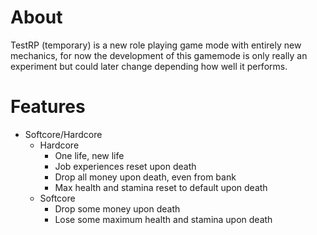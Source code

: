 # About

TestRP (temporary) is a new role playing game mode with entirely new mechanics, for now the development of this gamemode is only really an experiment but could later change depending how well it performs.

# Features

- Softcore/Hardcore
  - Hardcore
    - One life, new life
    - Job experiences reset upon death
    - Drop all money upon death, even from bank
    - Max health and stamina reset to default upon death
  - Softcore
    - Drop some money upon death
    - Lose some maximum health and stamina upon death
